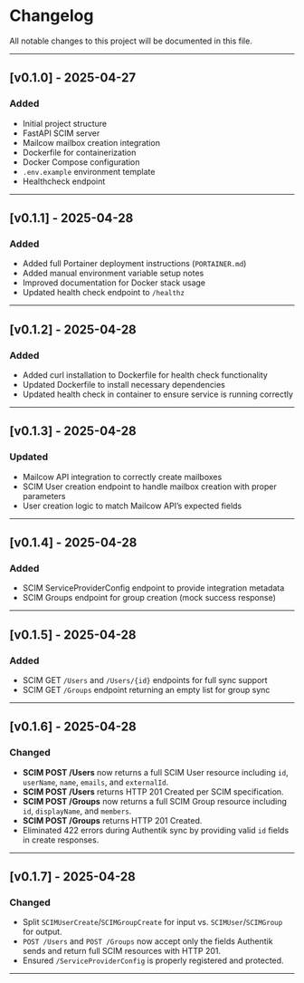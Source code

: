 # Changelog

All notable changes to this project will be documented in this file.

---

## [v0.1.0] - 2025-04-27

### Added
- Initial project structure
- FastAPI SCIM server
- Mailcow mailbox creation integration
- Dockerfile for containerization
- Docker Compose configuration
- `.env.example` environment template
- Healthcheck endpoint

---

## [v0.1.1] - 2025-04-28

### Added
- Added full Portainer deployment instructions (`PORTAINER.md`)
- Added manual environment variable setup notes
- Improved documentation for Docker stack usage
- Updated health check endpoint to `/healthz`

---

## [v0.1.2] - 2025-04-28

### Added
- Added curl installation to Dockerfile for health check functionality
- Updated Dockerfile to install necessary dependencies
- Updated health check in container to ensure service is running correctly

---

## [v0.1.3] - 2025-04-28

### Updated
- Mailcow API integration to correctly create mailboxes
- SCIM User creation endpoint to handle mailbox creation with proper parameters
- User creation logic to match Mailcow API’s expected fields

---

## [v0.1.4] - 2025-04-28

### Added
- SCIM ServiceProviderConfig endpoint to provide integration metadata
- SCIM Groups endpoint for group creation (mock success response)

---

## [v0.1.5] - 2025-04-28

### Added
- SCIM GET `/Users` and `/Users/{id}` endpoints for full sync support
- SCIM GET `/Groups` endpoint returning an empty list for group sync

---

## [v0.1.6] - 2025-04-28

### Changed
- **SCIM POST /Users** now returns a full SCIM User resource including `id`, `userName`, `name`, `emails`, and `externalId`.
- **SCIM POST /Users** returns HTTP 201 Created per SCIM specification.
- **SCIM POST /Groups** now returns a full SCIM Group resource including `id`, `displayName`, and `members`.
- **SCIM POST /Groups** returns HTTP 201 Created.
- Eliminated 422 errors during Authentik sync by providing valid `id` fields in create responses.

---

## [v0.1.7] - 2025-04-28

### Changed
- Split `SCIMUserCreate`/`SCIMGroupCreate` for input vs. `SCIMUser`/`SCIMGroup` for output.
- `POST /Users` and `POST /Groups` now accept only the fields Authentik sends and return full SCIM resources with HTTP 201.
- Ensured `/ServiceProviderConfig` is properly registered and protected.

---